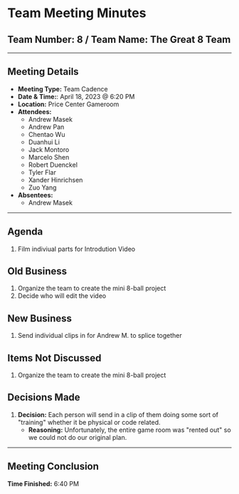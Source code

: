 # Team Meeting Minutes

## Team Number: 8 / Team Name: The Great 8 Team

---

## Meeting Details

* **Meeting Type:** Team Cadence
* **Date & Time:**: April 18, 2023 @ 6:20 PM
* **Location:** Price Center Gameroom
* **Attendees:**
    - Andrew Masek
    - Andrew Pan
    - Chentao Wu
    - Duanhui Li
    - Jack Montoro
    - Marcelo Shen
    - Robert Duenckel
    - Tyler Flar
    - Xander Hinrichsen
    - Zuo Yang
* **Absentees:**
    - Andrew Masek

---

## Agenda
1. Film indiviual parts for Introdution Video


## Old Business
1. Organize the team to create the mini 8-ball project
2. Decide who will edit the video

## New Business
1. Send individual clips in for Andrew M. to splice together

## Items Not Discussed
1. Organize the team to create the mini 8-ball project

## Decisions Made
1. **Decision:** Each person will send in a clip of them doing some sort of "training" whether it be physical or code related. 
    * **Reasoning:** Unfortunately, the entire game room was "rented out" so we could not do our original plan.
---
## Meeting Conclusion
**Time Finished:** 6:40 PM
